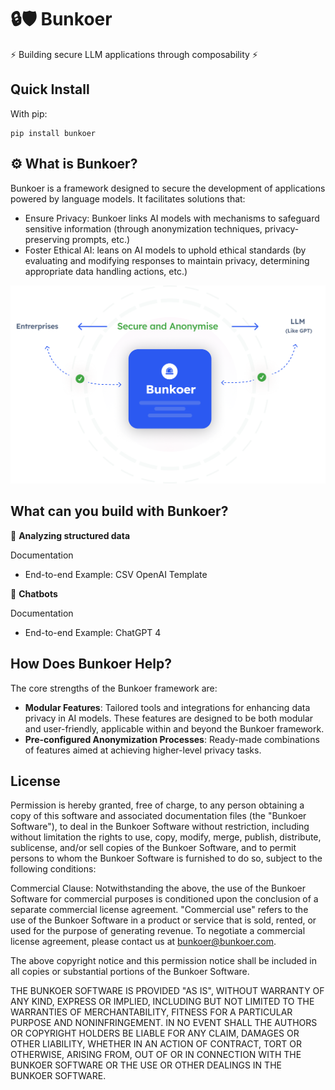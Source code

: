 # 🔒🛡️ Bunkoer

⚡  Building secure LLM applications through composability ⚡

## Quick Install

With pip: 

```
pip install bunkoer
```

## ⚙️ What is Bunkoer?

Bunkoer is a framework designed to secure the development of applications powered by language models. It facilitates solutions that:

- Ensure Privacy: Bunkoer links AI models with mechanisms to safeguard sensitive information (through anonymization techniques, privacy-preserving prompts, etc.)
- Foster Ethical AI: leans on AI models to uphold ethical standards (by evaluating and modifying responses to maintain privacy, determining appropriate data handling actions, etc.)

![Schema](images/schema.png)

## What can you build with Bunkoer?

💬 **Analyzing structured data**

Documentation
- End-to-end Example: CSV OpenAI Template

🤖 **Chatbots**

Documentation
- End-to-end Example: ChatGPT 4 

## How Does Bunkoer Help? 

The core strengths of the Bunkoer framework are:

- **Modular Features**: Tailored tools and integrations for enhancing data privacy in AI models. These features are designed to be both modular and user-friendly, applicable within and beyond the Bunkoer framework.
- **Pre-configured Anonymization Processes**: Ready-made combinations of features aimed at achieving higher-level privacy tasks.

## License 

Permission is hereby granted, free of charge, to any person obtaining a copy of this software and associated documentation files (the "Bunkoer Software"), to deal in the Bunkoer Software without restriction, including without limitation the rights to use, copy, modify, merge, publish, distribute, sublicense, and/or sell copies of the Bunkoer Software, and to permit persons to whom the Bunkoer Software is furnished to do so, subject to the following conditions:

Commercial Clause: Notwithstanding the above, the use of the Bunkoer Software for commercial purposes is conditioned upon the conclusion of a separate commercial license agreement. "Commercial use" refers to the use of the Bunkoer Software in a product or service that is sold, rented, or used for the purpose of generating revenue. To negotiate a commercial license agreement, please contact us at bunkoer@bunkoer.com.

The above copyright notice and this permission notice shall be included in all copies or substantial portions of the Bunkoer Software.

THE BUNKOER SOFTWARE IS PROVIDED "AS IS", WITHOUT WARRANTY OF ANY KIND, EXPRESS OR IMPLIED, INCLUDING BUT NOT LIMITED TO THE WARRANTIES OF MERCHANTABILITY, FITNESS FOR A PARTICULAR PURPOSE AND NONINFRINGEMENT. IN NO EVENT SHALL THE AUTHORS OR COPYRIGHT HOLDERS BE LIABLE FOR ANY CLAIM, DAMAGES OR OTHER LIABILITY, WHETHER IN AN ACTION OF CONTRACT, TORT OR OTHERWISE, ARISING FROM, OUT OF OR IN CONNECTION WITH THE BUNKOER SOFTWARE OR THE USE OR OTHER DEALINGS IN THE BUNKOER SOFTWARE.
